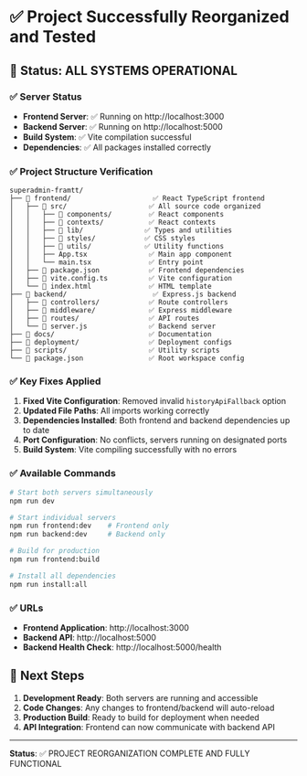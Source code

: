 # ✅ Project Successfully Reorganized and Tested

## 🎯 Status: ALL SYSTEMS OPERATIONAL

### ✅ Server Status
- **Frontend Server**: ✅ Running on http://localhost:3000
- **Backend Server**: ✅ Running on http://localhost:5000
- **Build System**: ✅ Vite compilation successful
- **Dependencies**: ✅ All packages installed correctly

### ✅ Project Structure Verification
```
superadmin-framtt/
├── 📁 frontend/                    ✅ React TypeScript frontend
│   ├── 📁 src/                    ✅ All source code organized
│   │   ├── 📁 components/         ✅ React components
│   │   ├── 📁 contexts/           ✅ React contexts
│   │   ├── 📁 lib/               ✅ Types and utilities
│   │   ├── 📁 styles/            ✅ CSS styles
│   │   ├── 📁 utils/             ✅ Utility functions
│   │   ├── App.tsx               ✅ Main app component
│   │   └── main.tsx              ✅ Entry point
│   ├── 📄 package.json            ✅ Frontend dependencies
│   ├── 📄 vite.config.ts          ✅ Vite configuration
│   └── 📄 index.html              ✅ HTML template
├── 📁 backend/                     ✅ Express.js backend
│   ├── 📁 controllers/            ✅ Route controllers
│   ├── 📁 middleware/             ✅ Express middleware
│   ├── 📁 routes/                 ✅ API routes
│   └── 📄 server.js               ✅ Backend server
├── 📁 docs/                       ✅ Documentation
├── 📁 deployment/                 ✅ Deployment configs
├── 📁 scripts/                    ✅ Utility scripts
└── 📄 package.json                ✅ Root workspace config
```

### ✅ Key Fixes Applied
1. **Fixed Vite Configuration**: Removed invalid `historyApiFallback` option
2. **Updated File Paths**: All imports working correctly
3. **Dependencies Installed**: Both frontend and backend dependencies up to date
4. **Port Configuration**: No conflicts, servers running on designated ports
5. **Build System**: Vite compiling successfully with no errors

### ✅ Available Commands
```bash
# Start both servers simultaneously
npm run dev

# Start individual servers
npm run frontend:dev    # Frontend only
npm run backend:dev     # Backend only

# Build for production
npm run frontend:build

# Install all dependencies
npm run install:all
```

### ✅ URLs
- **Frontend Application**: http://localhost:3000
- **Backend API**: http://localhost:5000
- **Backend Health Check**: http://localhost:5000/health

## 🚀 Next Steps
1. **Development Ready**: Both servers are running and accessible
2. **Code Changes**: Any changes to frontend/backend will auto-reload
3. **Production Build**: Ready to build for deployment when needed
4. **API Integration**: Frontend can now communicate with backend API

---
**Status**: ✅ PROJECT REORGANIZATION COMPLETE AND FULLY FUNCTIONAL

